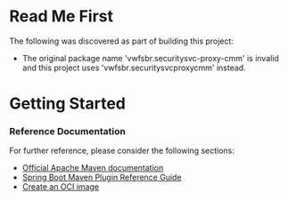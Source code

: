 # Read Me First
The following was discovered as part of building this project:

* The original package name 'vwfsbr.securitysvc-proxy-cmm' is invalid and this project uses 'vwfsbr.securitysvcproxycmm' instead.

# Getting Started

### Reference Documentation
For further reference, please consider the following sections:

* [Official Apache Maven documentation](https://maven.apache.org/guides/index.html)
* [Spring Boot Maven Plugin Reference Guide](https://docs.spring.io/spring-boot/docs/2.7.4/maven-plugin/reference/html/)
* [Create an OCI image](https://docs.spring.io/spring-boot/docs/2.7.4/maven-plugin/reference/html/#build-image)

